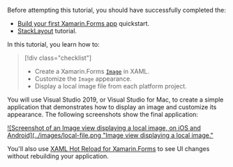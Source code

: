 Before attempting this tutorial, you should have successfully completed the:

- [Build your first Xamarin.Forms app](~/get-started/first-app/index.md) quickstart.
- [StackLayout](~/get-started/tutorials/stacklayout/index.yml) tutorial.

In this tutorial, you learn how to:

> [!div class="checklist"]
>
> - Create a Xamarin.Forms [`Image`](xref:Xamarin.Forms.Image) in XAML.
> - Customize the `Image` appearance.
> - Display a local image file from each platform project.

You will use Visual Studio 2019, or Visual Studio for Mac, to create a simple application that demonstrates how to display an image and customize its appearance. The following screenshots show the final application:

[![Screenshot of an Image view displaying a local image, on iOS and Android](../images/local-file.png "Image view displaying a local image."](../images/local-file-large.png#lightbox "Image view displaying a local image")

You'll also use [XAML Hot Reload for Xamarin.Forms](~/xamarin-forms/xaml/hot-reload.md) to see UI changes without rebuilding your application.
